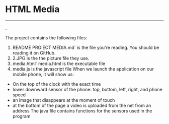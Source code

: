 # HTML Media
---
_

 The project contains the following files:
 
1.  README PROIECT MEDIA.md` is the file you're reading.  You should be reading it on GitHub.
2.   2.JPG is the the picture file they use.
3.   media.html` media.html is the executable file
4.    media.js is the javascript file
When we launch the application on our mobile phone, it will show us:

- On the top of the clock with the exact time
-  lower downward sensor of the phone: top, bottom, left, right, and phone speed
-  an image that disappears at the moment of touch
- at the bottom of the page a video is uploaded from the net from an address
The java file contains functions for the sensors used in the program